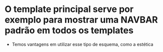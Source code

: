 # O template principal serve por exemplo para mostrar uma NAVBAR padrão em todos os templates

- Temos vantagens em utilizar esse tipo de esquema, como a estética
